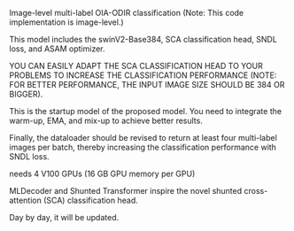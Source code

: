 Image-level multi-label OIA-ODIR classification (Note: This code implementation is image-level.) 

This model includes the swinV2-Base384, SCA classification head, SNDL loss, and ASAM optimizer. 

YOU CAN EASILY ADAPT THE SCA CLASSIFICATION HEAD TO YOUR PROBLEMS TO INCREASE THE CLASSIFICATION PERFORMANCE (NOTE: FOR BETTER PERFORMANCE, THE INPUT IMAGE SIZE SHOULD BE 384 OR BIGGER).

This is the startup model of the proposed model. You need to integrate the warm-up, EMA, and mix-up to achieve better results.

Finally, the dataloader should be revised to return at least four multi-label images per batch, thereby increasing the classification performance with SNDL loss.

needs 4 V100 GPUs (16 GB GPU memory per GPU)

MLDecoder and Shunted Transformer inspire the novel shunted cross-attention (SCA) classification head.

Day by day, it will be updated.
